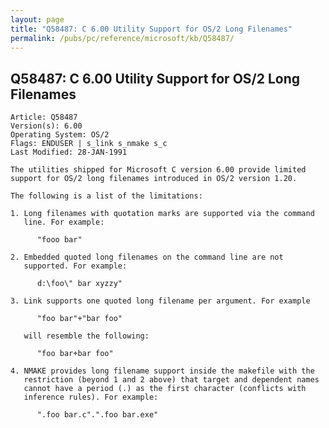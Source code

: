 ```yaml
---
layout: page
title: "Q58487: C 6.00 Utility Support for OS/2 Long Filenames"
permalink: /pubs/pc/reference/microsoft/kb/Q58487/
---
```


## Q58487: C 6.00 Utility Support for OS/2 Long Filenames

	Article: Q58487
	Version(s): 6.00
	Operating System: OS/2
	Flags: ENDUSER | s_link s_nmake s_c
	Last Modified: 28-JAN-1991
	
	The utilities shipped for Microsoft C version 6.00 provide limited
	support for OS/2 long filenames introduced in OS/2 version 1.20.
	
	The following is a list of the limitations:
	
	1. Long filenames with quotation marks are supported via the command
	   line. For example:
	
	      "fooo bar"
	
	2. Embedded quoted long filenames on the command line are not
	   supported. For example:
	
	      d:\foo\" bar xyzzy"
	
	3. Link supports one quoted long filename per argument. For example
	
	      "foo bar"+"bar foo"
	
	   will resemble the following:
	
	      "foo bar+bar foo"
	
	4. NMAKE provides long filename support inside the makefile with the
	   restriction (beyond 1 and 2 above) that target and dependent names
	   cannot have a period (.) as the first character (conflicts with
	   inference rules). For example:
	
	      ".foo bar.c".".foo bar.exe"
